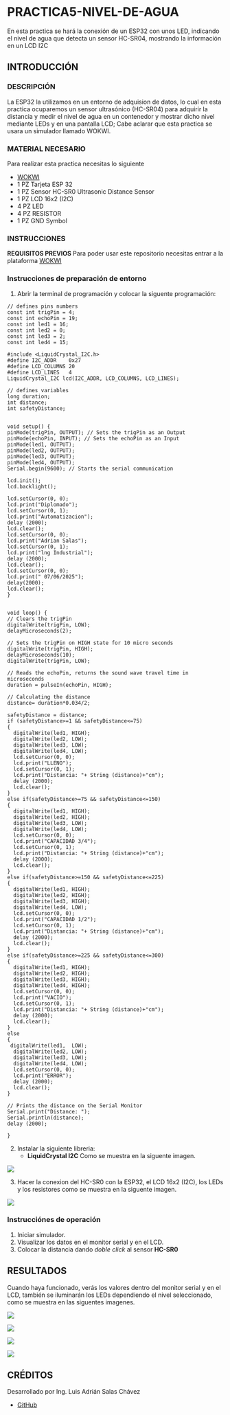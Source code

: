 # PRACTICA5-NIVEL-DE-AGUA
En esta practica se hará la conexión de un ESP32 con unos LED, indicando el nivel de agua que detecta un sensor HC-SR04, mostrando la información en un LCD I2C

## INTRODUCCIÓN

### DESCRIPCIÓN
La ESP32 la utilizamos en un entorno de adquision de datos, lo cual en esta practica ocuparemos un sensor ultrasónico (HC-SR04) para adquirir la distancia y medir el nivel de agua en un contenedor y mostrar dicho nivel mediante LEDs y en una pantalla LCD; Cabe aclarar que esta practica se usara un simulador llamado WOKWI.

### MATERIAL NECESARIO

Para realizar esta practica necesitas lo siguiente
- [WOKWI](https://wokwi.com/)
- 1 PZ Tarjeta ESP 32
- 1 PZ Sensor HC-SR0 Ultrasonic Distance Sensor
- 1 PZ LCD 16x2 (I2C)
- 4 PZ LED
- 4 PZ RESISTOR
- 1 PZ GND Symbol

### INSTRUCCIONES

**REQUISITOS PREVIOS**
Para poder usar este repositorio necesitas entrar a la plataforma [WOKWI](https://wokwi.com/)

### Instrucciones de preparación de entorno

1. Abrir la terminal de programación y colocar la siguente programación:

```
// defines pins numbers
const int trigPin = 4;
const int echoPin = 19;
const int led1 = 16;
const int led2 = 0;
const int led3 = 2;
const int led4 = 15;

#include <LiquidCrystal_I2C.h>
#define I2C_ADDR    0x27
#define LCD_COLUMNS 20
#define LCD_LINES   4
LiquidCrystal_I2C lcd(I2C_ADDR, LCD_COLUMNS, LCD_LINES);

// defines variables
long duration;
int distance;
int safetyDistance;


void setup() {
pinMode(trigPin, OUTPUT); // Sets the trigPin as an Output
pinMode(echoPin, INPUT); // Sets the echoPin as an Input
pinMode(led1, OUTPUT);
pinMode(led2, OUTPUT);
pinMode(led3, OUTPUT);
pinMode(led4, OUTPUT);
Serial.begin(9600); // Starts the serial communication

lcd.init();
lcd.backlight();

lcd.setCursor(0, 0);
lcd.print("Diplomado");
lcd.setCursor(0, 1);
lcd.print("Automatizacion");
delay (2000);
lcd.clear();
lcd.setCursor(0, 0);
lcd.print("Adrian Salas");
lcd.setCursor(0, 1);
lcd.print("lng Industrial");
delay (2000);
lcd.clear();
lcd.setCursor(0, 0);
lcd.print(" 07/06/2025");
delay(2000);
lcd.clear();
}


void loop() {
// Clears the trigPin
digitalWrite(trigPin, LOW);
delayMicroseconds(2);

// Sets the trigPin on HIGH state for 10 micro seconds
digitalWrite(trigPin, HIGH);
delayMicroseconds(10);
digitalWrite(trigPin, LOW);

// Reads the echoPin, returns the sound wave travel time in microseconds
duration = pulseIn(echoPin, HIGH);

// Calculating the distance
distance= duration*0.034/2;

safetyDistance = distance;
if (safetyDistance>=1 && safetyDistance<=75)
{
  digitalWrite(led1, HIGH);
  digitalWrite(led2, LOW);
  digitalWrite(led3, LOW);
  digitalWrite(led4, LOW);
  lcd.setCursor(0, 0);
  lcd.print("LLENO");
  lcd.setCursor(0, 1);
  lcd.print("Distancia: "+ String (distance)+"cm");
  delay (2000);
  lcd.clear();
}
else if(safetyDistance>=75 && safetyDistance<=150) 
{
  digitalWrite(led1, HIGH);
  digitalWrite(led2, HIGH);
  digitalWrite(led3, LOW);
  digitalWrite(led4, LOW);
  lcd.setCursor(0, 0);
  lcd.print("CAPACIDAD 3/4");
  lcd.setCursor(0, 1);
  lcd.print("Distancia: "+ String (distance)+"cm");
  delay (2000);
  lcd.clear();
}
else if(safetyDistance>=150 && safetyDistance<=225) 
{
  digitalWrite(led1, HIGH);
  digitalWrite(led2, HIGH);
  digitalWrite(led3, HIGH);
  digitalWrite(led4, LOW);
  lcd.setCursor(0, 0);
  lcd.print("CAPACIDAD 1/2");
  lcd.setCursor(0, 1);
  lcd.print("Distancia: "+ String (distance)+"cm");
  delay (2000);
  lcd.clear();
}
else if(safetyDistance>=225 && safetyDistance<=300) 
{
  digitalWrite(led1, HIGH);
  digitalWrite(led2, HIGH);
  digitalWrite(led3, HIGH);
  digitalWrite(led4, HIGH);
  lcd.setCursor(0, 0);
  lcd.print("VACIO");
  lcd.setCursor(0, 1);
  lcd.print("Distancia: "+ String (distance)+"cm");
  delay (2000);
  lcd.clear();
}
else
{
 digitalWrite(led1,  LOW);
  digitalWrite(led2, LOW);
  digitalWrite(led3, LOW);
  digitalWrite(led4, LOW);
  lcd.setCursor(0, 0);
  lcd.print("ERROR");
  delay (2000);
  lcd.clear();
}

// Prints the distance on the Serial Monitor
Serial.print("Distance: ");
Serial.println(distance);
delay (2000);

}
```
2. Instalar la siguiente libreria:
      - **LiquidCrystal I2C**
   Como se muestra en la siguente imagen.

![](https://github.com/AdrianSalasCh/PRACTICA5-NIVEL-DE-AGUA/blob/main/LiquidCrystal%20I2C%20P4.PNG)

3. Hacer la conexion del HC-SR0 con la ESP32, el LCD 16x2 (I2C), los LEDs y los resistores como se muestra en la siguente imagen.

![](https://github.com/AdrianSalasCh/PRACTICA5-NIVEL-DE-AGUA/blob/main/CONEXION%20P5.PNG)

### Instrucciónes de operación

1. Iniciar simulador.
2. Visualizar los datos en el monitor serial y en el LCD.
3. Colocar la distancia dando *doble click* al sensor **HC-SR0**

## RESULTADOS

Cuando haya funcionado, verás los valores dentro del monitor serial y en el LCD, también se iluminarán los LEDs dependiendo el nivel seleccionado, como se muestra en las siguentes imagenes.

![](https://github.com/AdrianSalasCh/PRACTICA5-NIVEL-DE-AGUA/blob/main/SIMULACI%C3%93N%20TERMINADA%20P5-1.PNG)

![](https://github.com/AdrianSalasCh/PRACTICA5-NIVEL-DE-AGUA/blob/main/SIMULACI%C3%93N%20TERMINADA%20P5-2.PNG)

![](https://github.com/AdrianSalasCh/PRACTICA5-NIVEL-DE-AGUA/blob/main/SIMULACI%C3%93N%20TERMINADA%20P5-3.PNG)

![](https://github.com/AdrianSalasCh/PRACTICA5-NIVEL-DE-AGUA/blob/main/SIMULACI%C3%93N%20TERMINADA%20P5-4.PNG)

## CRÉDITOS

Desarrollado por Ing. Luis Adrián Salas Chávez
- [GitHub](https://github.com/)
